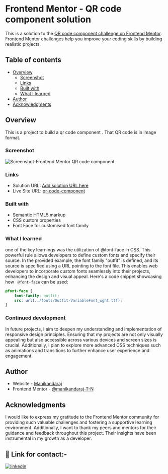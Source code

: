 # Frontend Mentor - QR code component solution

This is a solution to the [QR code component challenge on Frontend Mentor](https://www.frontendmentor.io/challenges/qr-code-component-iux_sIO_H). Frontend Mentor challenges help you improve your coding skills by building realistic projects. 

## Table of contents

- [Overview](#overview)
  - [Screenshot](#screenshot)
  - [Links](#links)
  - [Built with](#built-with)
  - [What I learned](#what-i-learned)
- [Author](#author)
- [Acknowledgments](#acknowledgments)

## Overview
This is a project to build a qr code component . That QR code is in image format. 
### Screenshot


![Screenshot-Frontend Mentor QR code component](https://github.com/manikandaraj-T-N/QR-code-component/assets/93505267/efee63f9-b943-4b40-9c34-29131a9084d8)

### Links

- Solution URL: [Add solution URL here](https://your-solution-url.com)
- Live Site URL: [qr-code-component](https://qr-code-component-1-ogy5pwx01-manikandaraj-t-ns-projects.vercel.app/)

### Built with

- Semantic HTML5 markup
- CSS custom properties
- Font Face for customised font family

### What I learned

one of the key learnings was the utilization of @font-face in CSS. This powerful rule allows developers to define custom fonts and specify their source. In the provided example, the font family "outfit" is defined, and its source is specified using a URL pointing to the font file. This enables web developers to incorporate custom fonts seamlessly into their projects, enhancing the design and visual appeal. Here's a code snippet showcasing how ``` @font-face``` can be used:
```css
@font-face {
    font-family: outfit;
    src: url(../fonts/Outfit-VariableFont_wght.ttf);
}
```

### Continued development

In future projects, I aim to deepen my understanding and implementation of responsive design principles. Ensuring that my projects are not only visually appealing but also accessible across various devices and screen sizes is crucial. Additionally, I plan to explore more advanced CSS techniques such as animations and transitions to further enhance user experience and engagement.

## Author

- Website - [Manikandaraj](https://qr-code-component-1-ogy5pwx01-manikandaraj-t-ns-projects.vercel.app/)
- Frontend Mentor - [@manikandaraj-T-N](https://www.frontendmentor.io/profile/manikandaraj-T-N)

## Acknowledgments

I would like to express my gratitude to the Frontend Mentor community for providing such valuable challenges and fostering a supportive learning environment. Additionally, I want to thank my peers and mentors for their guidance and feedback throughout this project. Their insights have been instrumental in my growth as a developer.

## 🔗 Link for contact:-

[![linkedin](https://img.shields.io/badge/linkedin-0A66C2?style=for-the-badge&logo=linkedin&logoColor=white)](https://www.linkedin.com/in/manikandaraj-t-n-834189173/)
